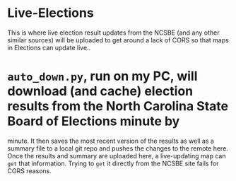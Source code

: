 # Live-Elections
This is where live election result updates from the NCSBE (and any other similar sources) will be uploaded to get around a lack of CORS so that maps in Elections can update live..

# `auto_down.py`, run on my PC, will download (and cache) election results from the North Carolina State Board of Elections minute by 
minute. It then saves the most recent version of the results as well as a summary file to a local git repo and pushes the changes to 
the remote here.  Once the results and summary are uploaded here, a live-updating map can `get` that information. Trying to `get` it 
directly from the NCSBE site fails for CORS reasons.


